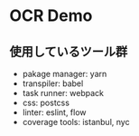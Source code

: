 # OCR Demo

## 使用しているツール群
- pakage manager: yarn
- transpiler: babel
- task runner: webpack
- css: postcss
- linter: eslint, flow
- coverage tools: istanbul, nyc



